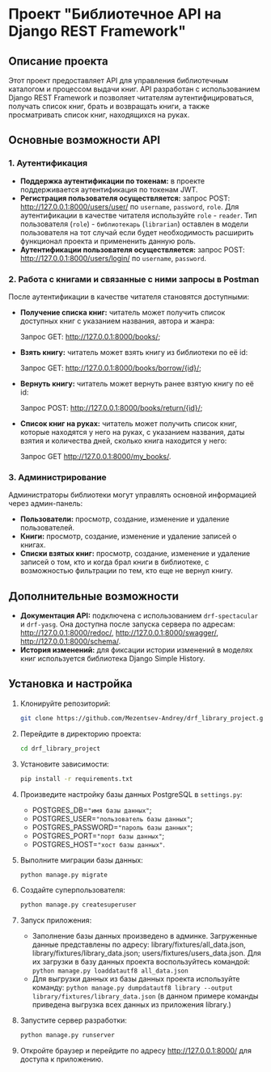 # Проект "Библиотечное API на Django REST Framework"

## Описание проекта

Этот проект предоставляет API для управления библиотечным каталогом и процессом выдачи книг. API разработан с использованием Django REST Framework и позволяет читателям аутентифицироваться, получать список книг, брать и возвращать книги, а также просматривать список книг, находящихся на руках.

## Основные возможности API

### 1. Аутентификация

- **Поддержка аутентификации по токенам:** в проекте поддерживается аутентификация по токенам JWT.
- **Регистрация пользователя осуществляется:** запрос POST: http://127.0.0.1:8000/users/user/ по `username`, `password`, `role`. Для аутентификации в качестве читателя используйте `role` - `reader`. Тип пользователя (`role`) - `библиотекарь` (`librarian`) оставлен в модели пользователя на тот случай если будет необходимость расширить функционал проекта и примененить данную роль.
- **Аутентификации пользователя осуществляется:** запрос POST: http://127.0.0.1:8000/users/login/ по `username`, `password`.

### 2. Работа с книгами и связанные с ними запросы в Postman
После аутентификации в качестве читателя становятся доступными:
- **Получение списка книг:** читатель может получить список доступных книг с указанием названия, автора и жанра:
    
    Запрос GET: http://127.0.0.1:8000/books/;
- **Взять книгу:** читатель может взять книгу из библиотеки по её id:
    
    Запрос GET: http://127.0.0.1:8000/books/borrow/{id}/;
- **Вернуть книгу:** читатель может вернуть ранее взятую книгу по её id:
    
    Запрос POST: http://127.0.0.1:8000/books/return/{id}/;
- **Список книг на руках:** читатель может получить список книг, которые находятся у него на руках, с указанием названия, даты взятия и количества дней, сколько книга находится у него:

    Запрос GET http://127.0.0.1:8000/my_books/.

### 3. Администрирование

Администраторы библиотеки могут управлять основной информацией через админ-панель:

- **Пользователи:** просмотр, создание, изменение и удаление пользователей.
- **Книги:** просмотр, создание, изменение и удаление записей о книгах.
- **Списки взятых книг:** просмотр, создание, изменение и удаление записей о том, кто и когда брал книги в библиотеке, с возможностью фильтрации по тем, кто еще не вернул книгу.

## Дополнительные возможности

- **Документация API:** подключена с использованием  `drf-spectacular` и `drf-yasg`.
   Она доступна после запуска сервера по адресам: http://127.0.0.1:8000/redoc/, http://127.0.0.1:8000/swagger/, http://127.0.0.1:8000/schema/.
- **История изменений:** для фиксации истории изменений в моделях книг используется библиотека Django Simple History.

## Установка и настройка

1. Клонируйте репозиторий:
   ```bash
   git clone https://github.com/Mezentsev-Andrey/drf_library_project.git

2. Перейдите в директорию проекта:
   ```bash
   cd drf_library_project
   
3. Установите зависимости:
   ```bash
   pip install -r requirements.txt

4. Произведите настройку базы данных PostgreSQL в `settings.py`:

    - POSTGRES_DB=`"имя базы данных"`;
    - POSTGRES_USER=`"пользователь базы данных"`;
    - POSTGRES_PASSWORD=`"пароль базы данных"`;
    - POSTGRES_PORT=`"порт базы данных"`;
    - POSTGRES_HOST=`"хост базы данных"`.
   
5. Выполните миграции базы данных:
   ```bash
   python manage.py migrate

6. Создайте суперпользователя:
   ```bash
   python manage.py createsuperuser
   
7. Запуск приложения:
    - Заполнение базы данных произведено в админке. Загруженные данные представлены по адресу: library/fixtures/all_data.json, library/fixtures/library_data.json; users/fixtures/users_data.json. Для их загрузки в базу данных проекта воспользуйтесь командой: `python manage.py loaddatautf8 all_data.json`
    - Для выгрузки данных из базы данных проекта используйте команду: `python manage.py dumpdatautf8 library --output library/fixtures/library_data.json` (в данном примере команды приведена выгрузка всех данных из приложения library.)

8. Запустите сервер разработки:
   ```bash
   python manage.py runserver

9. Откройте браузер и перейдите по адресу http://127.0.0.1:8000/ для доступа к приложению.
